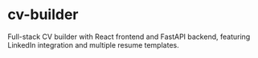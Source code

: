 # cv-builder
Full-stack CV builder with React frontend and FastAPI backend, featuring LinkedIn integration and multiple resume templates.
